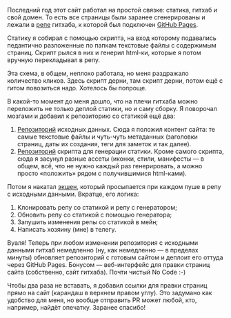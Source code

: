 Последний год этот сайт работал на простой связке: статика, гитхаб и свой домен. То есть все страницы были заранее сгенерированы и лежали в [репе](https://github.com/vkostyanetsky/kostyanetsky.ru-static) гитхаба, к которой был подключен [GitHub Pages](https://pages.github.com/).

Статику я собирал с помощью скрипта, на вход которому подавались педантично разложенные по папкам текстовые файлы с содержимым страниц. Скрипт рылся в них и генерил html-ки, которые я потом вручную перекладывал в репу.

Эта схема, в общем, неплохо работала, но меня раздражало количество кликов. Здесь скрипт дерни, там скрипт дерни, потом ещё с гитом повозиться надо. Хотелось бы попроще.

В какой-то момент до меня дошло, что на плечи гитхаба можно переложить не только деплой статики, но и саму сборку. Я поворочал мозгами и добавил к репозиторию со статикой ещё два:

1. [Репозиторий](https://github.com/vkostyanetsky/kostyanetsky.ru) исходных данных. Сюда я положил контент сайта: те самые текстовые файлы и чуть-чуть метаданных (заголовки страниц, даты их создания, теги для заметок и так далее).
2. [Репозиторий](https://github.com/vkostyanetsky/BlogBuilder) скрипта для генерации статики. Кроме самого скрипта, сюда я засунул разные ассеты (иконки, стили, манифесты — в общем, всё, что не нужно каждый раз генерировать, а можно просто «положить» рядом с получившимися html-ками).

Потом я накатал [экшен](https://github.com/vkostyanetsky/kostyanetsky.ru/blob/main/.github/workflows/main.yml), который просыпается при каждом пуше в репу с исходными данными. Вкратце, его логика:

1. Клонировать репу со статикой и репу с генератором;
2. Обновить репу со статикой с помощью генератора;
3. Запушить изменения репы со статикой в мейн;
4. Написать хозяину (мне) в телегу.

Вуаля! Теперь при любом изменении репозитория с исходными данными гитхаб немедленно (ну, как немедленно — в пределах минуты) обновляет репозиторий с готовым сайтом и деплоит его оттуда через GitHub Pages. Бонусом — веб-интерфейс для правки страниц сайта (собственно, сайт гитхаба). Почти чистый No Code :-)

Чтобы два раза не вставать, я добавил ссылки для правки страниц прямо на сайт (карандаш в верхнем правом углу). Это задумано как удобство для меня, но вообще отправить PR может любой, кто, например, найдёт опечатку. Заранее спасибо!
